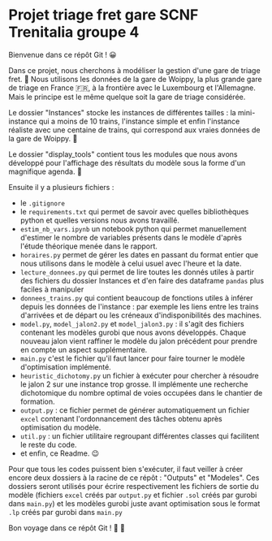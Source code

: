 # Projet triage fret gare SCNF Trenitalia groupe 4

Bienvenue dans ce répôt Git ! :grinning:

Dans ce projet, nous cherchons à modéliser la gestion d'une gare de triage fret. :steam_locomotive: Nous utilisons les données de la gare de Woippy, la plus grande gare de triage en France :fr:, à la frontière avec le Luxembourg et l'Allemagne. Mais le principe est le même quelque soit la gare de triage considérée.

Le dossier "Instances" stocke les instances de différentes tailles : la mini-instance qui a moins de 10 trains, l'instance simple et enfin l'instance réaliste avec une centaine de trains, qui correspond aux vraies données de la gare de Woippy. :train2:

Le dossier "display_tools" contient tous les modules que nous avons développé pour l'affichage des résultats du modèle sous la forme d'un magnifique agenda. :calendar:

Ensuite il y a plusieurs fichiers :
- le `.gitignore`
- le `requirements.txt` qui permet de savoir avec quelles bibliothèques python et quelles versions nous avons travaillé. 
- `estim_nb_vars.ipynb` un notebook python qui permet manuellement d'estimer le nombre de variables présents dans le modèle d'après l'étude théorique menée dans le rapport.
- `horaires.py` permet de gérer les dates en passant du format entier que nous utilisons dans le modèle à celui usuel avec l'heure et la date.
- `lecture_donnees.py` qui permet de lire toutes les donnés utiles à partir des fichiers du dossier Instances et d'en faire des dataframe `pandas` plus faciles à manipuler
- `donnees_trains.py` qui contient beaucoup de fonctions utiles à inférer depuis les données de l'instance : par exemple les liens entre les trains d'arrivées et de départ ou les créneaux d'indisponibilités des machines.
- `model.py`, `model_jalon2.py` et `model_jalon3.py` : il s'agit des fichiers contenant les modèles gurobi que nous avons développés. Chaque nouveau jalon vient raffiner le modèle du jalon précédent pour prendre en compte un aspect supplémentaire.
- `main.py` c'est le fichier qu'il faut lancer pour faire tourner le modèle d'optimisation implémenté.
- `heuristic_dichotomy.py` un fichier à exécuter pour chercher à résoudre le jalon 2 sur une instance trop grosse. Il implémente une recherche dichotomique du nombre optimal de voies occupées dans le chantier de formation.
- `output.py` : ce fichier permet de générer automatiquement un fichier `excel` contenant l'ordonnancement des tâches obtenu après optimisation du modèle.
- `util.py` : un fichier utilitaire regroupant différentes classes qui facilitent le reste du code.
- et enfin, ce Readme. :wink:

Pour que tous les codes puissent bien s'exécuter, il faut veiller à créer encore deux dossiers à la racine de ce répôt : "Outputs" et "Modeles". Ces dossiers seront utilisés pour écrire respectivement les fichiers de sortie du modèle (fichiers `excel` créés par `output.py` et fichier `.sol` créés par gurobi dans `main.py`) et les modèles gurobi juste avant optimisation sous le format `.lp` créés par gurobi dans `main.py`

Bon voyage dans ce répôt Git ! :roller_coaster: :runner:
